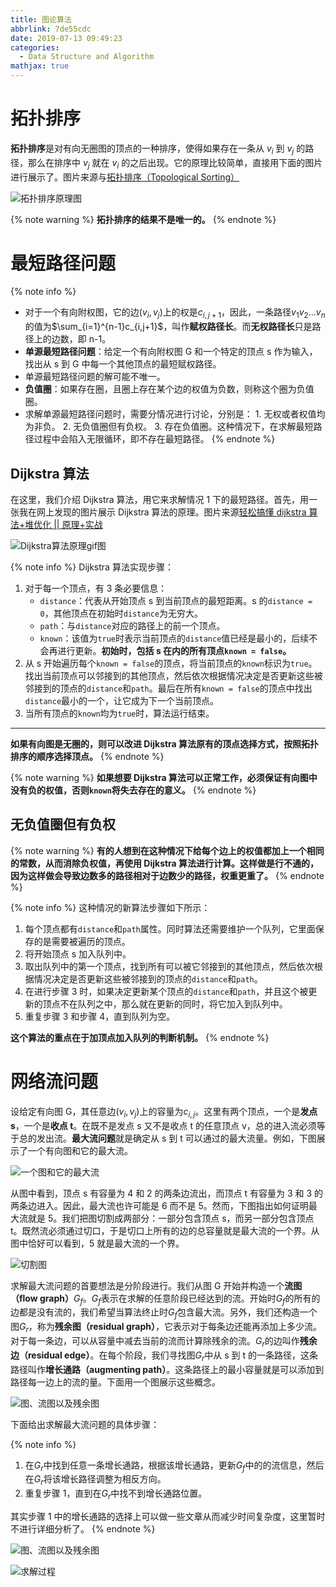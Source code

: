 ```yaml
---
title: 图论算法
abbrlink: 7de55cdc
date: 2019-07-13 09:49:23
categories:
  - Data Structure and Algorithm
mathjax: true
---
```


# 拓扑排序

**拓扑排序**是对有向无圈图的顶点的一种排序，使得如果存在一条从 $v_i$ 到 $v_j$ 的路径，那么在排序中 $v_j$ 就在 $v_i$ 的之后出现。它的原理比较简单，直接用下面的图片进行展示了。图片来源与[拓扑排序（Topological Sorting）](https://blog.csdn.net/lisonglisonglisong/article/details/45543451)

![拓扑排序原理图](https://blog-images-1258719270.cos.ap-shanghai.myqcloud.com/%E6%95%B0%E6%8D%AE%E7%BB%93%E6%9E%84%E4%B8%8E%E7%AE%97%E6%B3%95/%E5%9B%BE%E8%AE%BA%E7%AE%97%E6%B3%95/%E6%8B%93%E6%89%91%E6%8E%92%E5%BA%8F%E5%8E%9F%E7%90%86%E5%9B%BE.png)

{% note warning %}
**拓扑排序的结果不是唯一的。**
{% endnote %}

# 最短路径问题

{% note info %}

- 对于一个有向附权图，它的边$(v_i, v_j)$上的权是$c_{i, j+1}$，因此，一条路径$v_1v_2...v_n$的值为$\sum_{i=1}^{n-1}c_{i,j+1}$，叫作**赋权路径长**。而**无权路径长**只是路径上的边数，即 n-1。
- **单源最短路径问题**：给定一个有向附权图 G 和一个特定的顶点 s 作为输入，找出从 s 到 G 中每一个其他顶点的最短赋权路径。
- 单源最短路径问题的解可能不唯一。
- **负值圈**：如果存在圈，且圈上存在某个边的权值为负数，则称这个圈为负值圈。
- 求解单源最短路径问题时，需要分情况进行讨论，分别是： 1. 无权或者权值均为非负。 2. 无负值圈但有负权。 3. 存在负值圈。这种情况下，在求解最短路径过程中会陷入无限循环，即不存在最短路径。
  {% endnote %}

## Dijkstra 算法

在这里，我们介绍 Dijkstra 算法，用它来求解情况 1 下的最短路径。首先，用一张我在网上发现的图片展示 Dijkstra 算法的原理。图片来源[轻松搞懂 dijkstra 算法+堆优化 || 原理+实战](https://zhuanlan.zhihu.com/p/34624812)

![Dijkstra算法原理gif图](https://blog-images-1258719270.cos.ap-shanghai.myqcloud.com/%E6%95%B0%E6%8D%AE%E7%BB%93%E6%9E%84%E4%B8%8E%E7%AE%97%E6%B3%95/%E5%9B%BE%E8%AE%BA%E7%AE%97%E6%B3%95/Dijkstra%E7%AE%97%E6%B3%95%E5%8E%9F%E7%90%86gif%E5%9B%BE.gif)

{% note info %}
Dijkstra 算法实现步骤：

1. 对于每一个顶点，有 3 条必要信息：
   - `distance`：代表从开始顶点 s 到当前顶点的最短距离。s 的`distance = 0`，其他顶点在初始时`distance`为无穷大。
   - `path`：与`distance`对应的路径上的前一个顶点。
   - `known`：该值为`true`时表示当前顶点的`distance`值已经是最小的，后续不会再进行更新。**初始时，包括 s 在内的所有顶点`known = false`。**
2. 从 s 开始遍历每个`known = false`的顶点，将当前顶点的`known`标识为`true`。找出当前顶点可以邻接到的其他顶点，然后依次根据情况决定是否更新这些被邻接到的顶点的`distance`和`path`。最后在所有`known = false`的顶点中找出`distance`最小的一个，让它成为下一个当前顶点。
3. 当所有顶点的`known`均为`true`时，算法运行结束。

---

**如果有向图是无圈的，则可以改进 Dijkstra 算法原有的顶点选择方式，按照拓扑排序的顺序选择顶点。**
{% endnote %}

{% note warning %}
**如果想要 Dijkstra 算法可以正常工作，必须保证有向图中没有负的权值，否则`known`将失去存在的意义。**
{% endnote %}

## 无负值圈但有负权

{% note warning %}
**有的人想到在这种情况下给每个边上的权值都加上一个相同的常数，从而消除负权值，再使用 Dijkstra 算法进行计算。这样做是行不通的，因为这样做会导致边数多的路径相对于边数少的路径，权重更重了。**
{% endnote %}

{% note info %}
这种情况的新算法步骤如下所示：

1. 每个顶点都有`distance`和`path`属性。同时算法还需要维护一个队列，它里面保存的是需要被遍历的顶点。
2. 将开始顶点 s 加入队列中。
3. 取出队列中的第一个顶点，找到所有可以被它邻接到的其他顶点，然后依次根据情况决定是否更新这些被邻接到的顶点的`distance`和`path`。
4. 在进行步骤 3 时，如果决定更新某个顶点的`distance`和`path`，并且这个被更新的顶点不在队列之中，那么就在更新的同时，将它加入到队列中。
5. 重复步骤 3 和步骤 4，直到队列为空。

**这个算法的重点在于加顶点加入队列的判断机制。**
{% endnote %}

# 网络流问题

设给定有向图 G，其任意边$(v_i, v_j)$上的容量为$c_{i,j}$。这里有两个顶点，一个是**发点 s**，一个是**收点 t**。在既不是发点 s 又不是收点 t 的任意顶点 v，总的进入流必须等于总的发出流。**最大流问题**就是确定从 s 到 t 可以通过的最大流量。例如，下图展示了一个有向图和它的最大流。

![一个图和它的最大流](https://blog-images-1258719270.cos.ap-shanghai.myqcloud.com/%E6%95%B0%E6%8D%AE%E7%BB%93%E6%9E%84%E4%B8%8E%E7%AE%97%E6%B3%95/%E5%9B%BE%E8%AE%BA%E7%AE%97%E6%B3%95/%E4%B8%80%E4%B8%AA%E5%9B%BE%E5%92%8C%E5%AE%83%E7%9A%84%E6%9C%80%E5%A4%A7%E6%B5%81.png)

从图中看到，顶点 s 有容量为 4 和 2 的两条边流出，而顶点 t 有容量为 3 和 3 的两条边进入。因此，最大流也许可能是 6 而不是 5。然而，下图指出如何证明最大流就是 5。我们把图切割成两部分：一部分包含顶点 s，而另一部分包含顶点 t。既然流必须通过切口，于是切口上所有的边的总容量就是最大流的一个界。从图中恰好可以看到，5 就是最大流的一个界。

![切割图](https://blog-images-1258719270.cos.ap-shanghai.myqcloud.com/%E6%95%B0%E6%8D%AE%E7%BB%93%E6%9E%84%E4%B8%8E%E7%AE%97%E6%B3%95/%E5%9B%BE%E8%AE%BA%E7%AE%97%E6%B3%95/%E5%88%87%E5%89%B2%E5%9B%BE.png)

求解最大流问题的首要想法是分阶段进行。我们从图 G 开始并构造一个**流图（flow graph）**$G_f$。$G_f$表示在求解的任意阶段已经达到的流。开始时$G_f$的所有的边都是没有流的，我们希望当算法终止时$G_f$包含最大流。另外，我们还构造一个图$G_r$，称为**残余图（residual graph）**，它表示对于每条边还能再添加上多少流。对于每一条边，可以从容量中减去当前的流而计算除残余的流。$G_r$的边叫作**残余边（residual edge）**。在每个阶段，我们寻找图$G_r$中从 s 到 t 的一条路径，这条路径叫作**增长通路（augmenting path）**。这条路径上的最小容量就是可以添加到路径每一边上的流的量。下面用一个图展示这些概念。

![图、流图以及残余图](https://blog-images-1258719270.cos.ap-shanghai.myqcloud.com/%E6%95%B0%E6%8D%AE%E7%BB%93%E6%9E%84%E4%B8%8E%E7%AE%97%E6%B3%95/%E5%9B%BE%E8%AE%BA%E7%AE%97%E6%B3%95/%E5%9B%BE%E3%80%81%E6%B5%81%E5%9B%BE%E4%BB%A5%E5%8F%8A%E6%AE%8B%E4%BD%99%E5%9B%BE.png)

下面给出求解最大流问题的具体步骤：

{% note info %}

1. 在$G_r$中找到任意一条增长通路，根据该增长通路，更新$G_f$中的的流信息，然后在$G_r$将该增长路径调整为相反方向。
2. 重复步骤 1，直到在$G_r$中找不到增长通路位置。

其实步骤 1 中的增长通路的选择上可以做一些文章从而减少时间复杂度，这里暂时不进行详细分析了。
{% endnote %}

![图、流图以及残余图](https://blog-images-1258719270.cos.ap-shanghai.myqcloud.com/%E6%95%B0%E6%8D%AE%E7%BB%93%E6%9E%84%E4%B8%8E%E7%AE%97%E6%B3%95/%E5%9B%BE%E8%AE%BA%E7%AE%97%E6%B3%95/%E5%9B%BE%E3%80%81%E6%B5%81%E5%9B%BE%E4%BB%A5%E5%8F%8A%E6%AE%8B%E4%BD%99%E5%9B%BE.png)

![求解过程](https://blog-images-1258719270.cos.ap-shanghai.myqcloud.com/%E6%95%B0%E6%8D%AE%E7%BB%93%E6%9E%84%E4%B8%8E%E7%AE%97%E6%B3%95/%E5%9B%BE%E8%AE%BA%E7%AE%97%E6%B3%95/%E6%B1%82%E8%A7%A3%E8%BF%87%E7%A8%8B.png)
